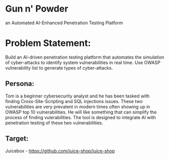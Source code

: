 # Gun n' Powder
an Automated AI-Enhanced Penetration Testing Platform

# Problem Statement:
Build an AI-driven penetration testing platform that automates the simulation of cyber-attacks to identify system vulnerabilities in real time.
Use OWASP vulnerability list to generate types of cyber-attacks.

## Persona:
Tom is a beginner cybersecurity analyst and he has been tasked with finding Cross-Site-Scripting and SQL injections issues. These two vulnerabilities are very prevalent in modern times often showing up in OWASP top 10 vulnerabilities. He will like something that can simplify the process of finding vulerabilities. The tool is designed to integrate AI with penetration testing of these two vulnerabilities. 

## Target:
Juicebox - https://github.com/juice-shop/juice-shop
